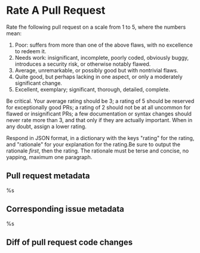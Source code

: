 
# Rate A Pull Request

Rate fhe following pull request on a scale from 1 to 5, where the numbers mean:

1. Poor: suffers from more than one of the above flaws, with no excellence to redeem it.
2. Needs work: insignificant, incomplete, poorly coded, obviously buggy, introduces a security risk, or otherwise notably flawed.
3. Average, unremarkable, or possibly good but with nontrivial flaws.
4. Quite good, but perhaps lacking in one aspect, or only a moderately significant change.
5. Excellent, exemplary; significant, thorough, detailed, complete.

Be critical. Your average rating should be 3; a rating of 5 should be reserved for exceptionally good PRs; a rating of 2 should not
be at all uncommon for flawed or insignificant PRs; a few documentation or syntax changes should never rate more than 3, and that only if they are actually important. When in any doubt, assign a lower rating.

Respond in JSON format, in a dictionary with the keys "rating" for the rating, and "rationale" for your explanation for the rating.Be sure to output the rationale _first_, then the rating. The rationale must be terse and concise, no yapping, maximum one paragraph.

## Pull request metadata

%s

## Corresponding issue metadata

%s

## Diff of pull request code changes

